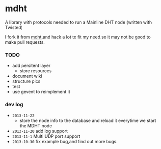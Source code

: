 mdht
====

A library with protocols needed to run a Mainline DHT node (written with Twisted)

I fork it from [mdht][1],and hack a lot to fit my need.so it may not be good to make pull requests.

### TODO
- add  persitent layer
  - store resources
- document wiki
- structure pics
- test
- use gevent to reimplement it

### dev log
- `2013-11-22`
  - store the node info to the database and reload it everytime we start the MDHT node
- `2013-11-20` add log support
- `2013-11-1`  Multi UDP port support
- `2013-10-30` fix example bug,and find out more bugs

[1]: https://github.com/gsko/mdht
